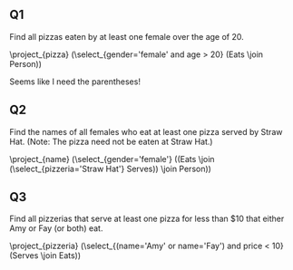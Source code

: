 ## Q1

Find all pizzas eaten by at least one female over the age of 20. 

\project_{pizza} (\select_{gender='female' and age > 20} (Eats \join Person))

Seems like I need the parentheses! 

## Q2

Find the names of all females who eat at least one pizza served by Straw Hat. (Note: The pizza need not be eaten at Straw Hat.) 

\project_{name} (\select_{gender='female'} ((Eats \join (\select_{pizzeria='Straw Hat'} Serves)) \join Person))

## Q3

Find all pizzerias that serve at least one pizza for less than $10 that either Amy or Fay (or both) eat. 

\project_{pizzeria} (\select_{(name='Amy' or name='Fay') and price < 10} (Serves \join Eats))

